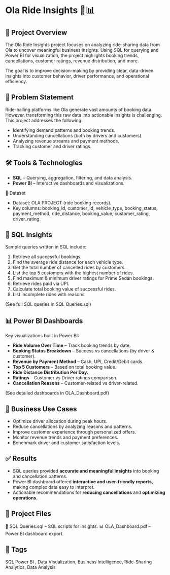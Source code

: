 # Ola Ride Insights 🚖📊

## 📌 Project Overview

The Ola Ride Insights project focuses on analyzing ride-sharing data from Ola to uncover meaningful business insights. Using SQL for querying and Power BI for visualization, the project highlights booking trends, cancellations, customer ratings, revenue distribution, and more.

The goal is to improve decision-making by providing clear, data-driven insights into customer behavior, driver performance, and operational efficiency.

## 🎯 Problem Statement

Ride-hailing platforms like Ola generate vast amounts of booking data. However, transforming this raw data into actionable insights is challenging. This project addresses the following:

- Identifying demand patterns and booking trends.
- Understanding cancellations (both by drivers and customers).
- Analyzing revenue streams and payment methods.
- Tracking customer and driver ratings.

## 🛠️ Tools & Technologies

- **SQL** – Querying, aggregation, filtering, and data analysis.
- **Power BI** – Interactive dashboards and visualizations.

📂 Dataset

- Dataset: OLA PROJECT (ride booking records).
- Key columns: booking_id, customer_id, vehicle_type, booking_status, payment_method, ride_distance, booking_value, customer_rating, driver_rating.

## 📝 SQL Insights

Sample queries written in SQL include:
1. Retrieve all successful bookings.
2. Find the average ride distance for each vehicle type.
3. Get the total number of cancelled rides by customers.
4. List the top 5 customers with the highest number of rides.
5. Find maximum & minimum driver ratings for Prime Sedan bookings.
6. Retrieve rides paid via UPI.
7. Calculate total booking value of successful rides.
8. List incomplete rides with reasons.

(See full SQL queries in SQL Queries.sql)

## 📊 Power BI Dashboards

Key visualizations built in Power BI:
- **Ride Volume Over Time** – Track booking trends by date.
- **Booking Status Breakdown** – Success vs cancellations (by driver & customer).
- **Revenue by Payment Method** – Cash, UPI, Credit/Debit cards.
- **Top 5 Customers** – Based on total booking value.
- **Ride Distance Distribution Per Day.**
- **Ratings** – Customer vs Driver ratings comparison.
- **Cancellation Reasons** – Customer-related vs driver-related.

(See detailed dashboards in OLA_Dashboard.pdf)

## 🚀 Business Use Cases

- Optimize driver allocation during peak hours.
- Reduce cancellations by analyzing reasons and patterns.
- Improve customer experience through personalized offers.
- Monitor revenue trends and payment preferences.
- Benchmark driver and customer satisfaction levels.

## ✅ Results

- SQL queries provided **accurate and meaningful insights** into booking and cancellation patterns.
- Power BI dashboard offered **interactive and user-friendly reports,** making complex data easy to interpret.
- Actionable recommendations for **reducing cancellations** and **optimizing operations.**

## 📎 Project Files

📄 SQL Queries.sql – SQL scripts for insights.
📊 OLA_Dashboard.pdf – Power BI dashboard export.

## 🔖 Tags

SQL Power BI , Data Visualization, Business Intelligence, Ride-Sharing Analytics, Data Analysis
